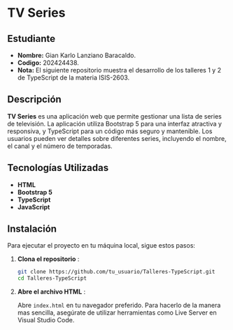 # TV Series

## Estudiante 
- **Nombre:** Gian Karlo Lanziano Baracaldo.
- **Codigo:** 202424438.
- **Nota:** El siguiente repositorio muestra el desarrollo de los talleres 1 y 2 de TypeScript de la materia ISIS-2603.

## Descripción

**TV Series** es una aplicación web que permite gestionar una lista de series de televisión. La aplicación utiliza Bootstrap 5 para una interfaz atractiva y responsiva, y TypeScript para un código más seguro y mantenible. Los usuarios pueden ver detalles sobre diferentes series, incluyendo el nombre, el canal y el número de temporadas.

## Tecnologías Utilizadas

- **HTML**
- **Bootstrap 5**
- **TypeScript**
- **JavaScript**

## Instalación

Para ejecutar el proyecto en tu máquina local, sigue estos pasos:

1. **Clona el repositorio** :

   ```bash
   git clone https://github.com/tu_usuario/Talleres-TypeScript.git
   cd Talleres-TypeScript
2. **Abre el archivo HTML** :

   Abre `index.html` en tu navegador preferido. Para hacerlo de la manera mas sencilla, asegúrate de utilizar herramientas como Live Server en Visual Studio Code.
